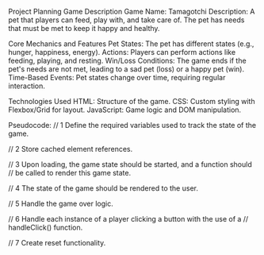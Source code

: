 Project Planning
    Game Description
    Game Name: Tamagotchi
    Description: A pet that players can feed, play with, and take care of. The pet has needs that must be met to keep it happy and healthy.

Core Mechanics and Features
    Pet States: The pet has different states (e.g., hunger, happiness, energy).
    Actions: Players can perform actions like feeding, playing, and resting.
    Win/Loss Conditions: The game ends if the pet's needs are not met, leading to a sad pet (loss) or a happy pet (win).
    Time-Based Events: Pet states change over time, requiring regular interaction.

Technologies Used
    HTML: Structure of the game.
    CSS: Custom styling with Flexbox/Grid for layout.
    JavaScript: Game logic and DOM manipulation.


Pseudocode:
// 1 Define the required variables used to track the state of the game.

// 2 Store cached element references.

// 3 Upon loading, the game state should be started, and a function should 
//    be called to render this game state.

// 4 The state of the game should be rendered to the user.

// 5 Handle the game over logic. 

// 6 Handle each instance of a player clicking a button with the use of a 
//    handleClick() function.

// 7 Create reset functionality.


